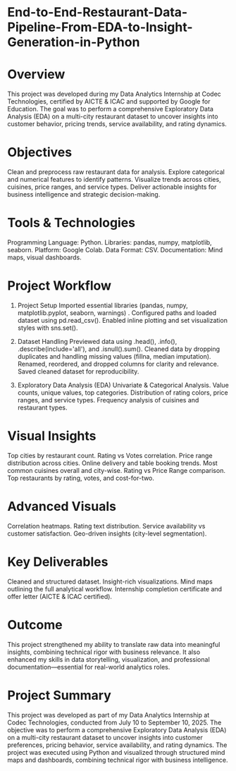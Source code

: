 # End-to-End-Restaurant-Data-Pipeline-From-EDA-to-Insight-Generation-in-Python

# Overview
This project was developed during my Data Analytics Internship at Codec Technologies, certified by AICTE & ICAC and supported by Google for Education. The goal was to perform a comprehensive Exploratory Data Analysis (EDA) on a multi-city restaurant dataset to uncover insights into customer behavior, pricing trends, service availability, and rating dynamics.

# Objectives
Clean and preprocess raw restaurant data for analysis. 
Explore categorical and numerical features to identify patterns. 
Visualize trends across cities, cuisines, price ranges, and service types. 
Deliver actionable insights for business intelligence and strategic decision-making. 

# Tools & Technologies
Programming Language: Python. 
Libraries: pandas, numpy, matplotlib, seaborn. 
Platform: Google Colab. 
Data Format: CSV. 
Documentation: Mind maps, visual dashboards. 

# Project Workflow
1. Project Setup
Imported essential libraries (pandas, numpy, matplotlib.pyplot, seaborn, warnings) . 
Configured paths and loaded dataset using pd.read_csv().
Enabled inline plotting and set visualization styles with sns.set().

2. Dataset Handling
Previewed data using .head(), .info(), .describe(include='all'), and .isnull().sum().
Cleaned data by dropping duplicates and handling missing values (fillna, median imputation).
Renamed, reordered, and dropped columns for clarity and relevance.
Saved cleaned dataset for reproducibility.

3. Exploratory Data Analysis (EDA)
Univariate & Categorical Analysis.
Value counts, unique values, top categories.
Distribution of rating colors, price ranges, and service types.
Frequency analysis of cuisines and restaurant types.

# Visual Insights
Top cities by restaurant count.
Rating vs Votes correlation.
Price range distribution across cities.
Online delivery and table booking trends.
Most common cuisines overall and city-wise.
Rating vs Price Range comparison.
Top restaurants by rating, votes, and cost-for-two.

# Advanced Visuals
Correlation heatmaps.
Rating text distribution.
Service availability vs customer satisfaction.
Geo-driven insights (city-level segmentation).

# Key Deliverables
Cleaned and structured dataset.
Insight-rich visualizations.
Mind maps outlining the full analytical workflow.
Internship completion certificate and offer letter (AICTE & ICAC certified).

# Outcome
This project strengthened my ability to translate raw data into meaningful insights, combining technical rigor with business relevance. It also enhanced my skills in data storytelling, visualization, and professional documentation—essential for real-world analytics roles.

# Project Summary
This project was developed as part of my Data Analytics Internship at Codec Technologies, conducted from July 10 to September 10, 2025. The objective was to perform a comprehensive Exploratory Data Analysis (EDA) on a multi-city restaurant dataset to uncover insights into customer preferences, pricing behavior, service availability, and rating dynamics. The project was executed using Python and visualized through structured mind maps and dashboards, combining technical rigor with business intelligence.
